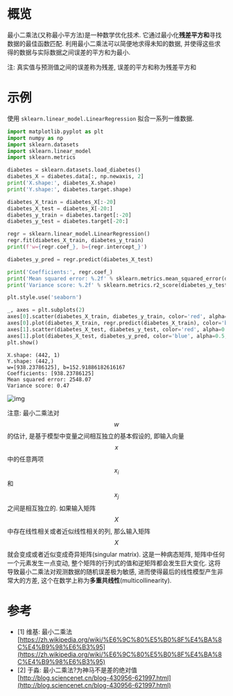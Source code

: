 # 概览

最小二乘法(又称最小平方法)是一种数学优化技术. 它通过最小化**残差平方和**寻找数据的最佳函数匹配. 利用最小二乘法可以简便地求得未知的数据, 并使得这些求得的数据与实际数据之间误差的平方和为最小.

注: 真实值与预测值之间的误差称为残差, 误差的平方和称为残差平方和

# 示例

使用 `sklearn.linear_model.LinearRegression` 拟合一系列一维数据.

```py
import matplotlib.pyplot as plt
import numpy as np
import sklearn.datasets
import sklearn.linear_model
import sklearn.metrics

diabetes = sklearn.datasets.load_diabetes()
diabetes_X = diabetes.data[:, np.newaxis, 2]
print('X.shape:', diabetes_X.shape)
print('Y.shape:', diabetes.target.shape)

diabetes_X_train = diabetes_X[:-20]
diabetes_X_test = diabetes_X[-20:]
diabetes_y_train = diabetes.target[:-20]
diabetes_y_test = diabetes.target[-20:]

regr = sklearn.linear_model.LinearRegression()
regr.fit(diabetes_X_train, diabetes_y_train)
print(f'w={regr.coef_}, b={regr.intercept_}')

diabetes_y_pred = regr.predict(diabetes_X_test)

print('Coefficients:', regr.coef_)
print('Mean squared error: %.2f' % sklearn.metrics.mean_squared_error(diabetes_y_test, diabetes_y_pred))
print('Variance score: %.2f' % sklearn.metrics.r2_score(diabetes_y_test, diabetes_y_pred))

plt.style.use('seaborn')

_, axes = plt.subplots(2)
axes[0].scatter(diabetes_X_train, diabetes_y_train, color='red', alpha=0.5)
axes[0].plot(diabetes_X_train, regr.predict(diabetes_X_train), color='blue', alpha=0.5, linewidth=3)
axes[1].scatter(diabetes_X_test, diabetes_y_test, color='red', alpha=0.5)
axes[1].plot(diabetes_X_test, diabetes_y_pred, color='blue', alpha=0.5, linewidth=3)
plt.show()
```

```
X.shape: (442, 1)
Y.shape: (442,)
w=[938.23786125], b=152.91886182616167
Coefficients: [938.23786125]
Mean squared error: 2548.07
Variance score: 0.47
```

![img](/img/daze/sklearn/liner_model/linear_regression/sample.png)

注意: 最小二乘法对 $$w$$ 的估计, 是基于模型中变量之间相互独立的基本假设的, 即输入向量 $$x$$ 中的任意两项 $$x_i$$ 和 $$x_j$$ 之间是相互独立的. 如果输入矩阵 $$X$$ 中存在线性相关或者近似线性相关的列, 那么输入矩阵 $$X$$ 就会变成或者近似变成奇异矩阵(singular matrix). 这是一种病态矩阵, 矩阵中任何一个元素发生一点变动, 整个矩阵的行列式的值和逆矩阵都会发生巨大变化. 这将导致最小二乘法对观测数据的随机误差极为敏感, 进而使得最后的线性模型产生非常大的方差, 这个在数学上称为**多重共线性**(multicollinearity).

# 参考
- [1] 维基: 最小二乘法 [https://zh.wikipedia.org/wiki/%E6%9C%80%E5%B0%8F%E4%BA%8C%E4%B9%98%E6%B3%95](https://zh.wikipedia.org/wiki/%E6%9C%80%E5%B0%8F%E4%BA%8C%E4%B9%98%E6%B3%95)
- [2] 于淼: 最小二乘法?为神马不是差的绝对值 [http://blog.sciencenet.cn/blog-430956-621997.html](http://blog.sciencenet.cn/blog-430956-621997.html)
